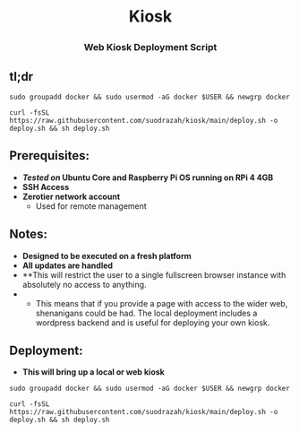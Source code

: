 # <p align="center">Kiosk</p>
### <p align="center">Web Kiosk Deployment Script</p>

## tl;dr
```
sudo groupadd docker && sudo usermod -aG docker $USER && newgrp docker
```
```
curl -fsSL https://raw.githubusercontent.com/suodrazah/kiosk/main/deploy.sh -o deploy.sh && sh deploy.sh
```

## Prerequisites:
* **_Tested on_ Ubuntu Core and Raspberry Pi OS running on RPi 4 4GB**
* **SSH Access**
* **Zerotier network account**
  * Used for remote management

## Notes:
* **Designed to be executed on a fresh platform**
* **All updates are handled**
* **This will restrict the user to a single fullscreen browser instance with absolutely no access to anything.
* * This means that if you provide a page with access to the wider web, shenanigans could be had. The local deployment includes a wordpress backend and is useful for deploying your own kiosk.

## Deployment:
* **This will bring up a local or web kiosk**
```
sudo groupadd docker && sudo usermod -aG docker $USER && newgrp docker
```
```
curl -fsSL https://raw.githubusercontent.com/suodrazah/kiosk/main/deploy.sh -o deploy.sh && sh deploy.sh
```
